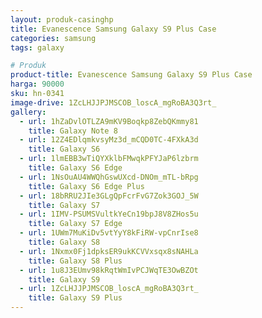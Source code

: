 ```yaml
---
layout: produk-casinghp
title: Evanescence Samsung Galaxy S9 Plus Case
categories: samsung
tags: galaxy

# Produk
product-title: Evanescence Samsung Galaxy S9 Plus Case
harga: 90000
sku: hn-0341
image-drive: 1ZcLHJJPJMSCOB_loscA_mgRoBA3Q3rt_
gallery:
  - url: 1hZaDvlOTLZA9mKV9Boqkp8ZebQKmmy81
    title: Galaxy Note 8
  - url: 12Z4EDlqmkvsyMz3d_mCQD0TC-4FXkA3d
    title: Galaxy S6
  - url: 1lmEBB3wTiQYXklbFMwqkPFYJaP6lzbrm
    title: Galaxy S6 Edge
  - url: 1NsOuAU4WWQhGswUXcd-DNOm_mTL-bRpg
    title: Galaxy S6 Edge Plus
  - url: 18bRRU2JIe3GLgQpFcrFvG7Zok3GOJ_5W
    title: Galaxy S7
  - url: 1IMV-PSUMSVultkYeCn19bpJ8V8ZHos5u
    title: Galaxy S7 Edge
  - url: 1UWm7MuKiDv5vtYyY8kFiRW-vpCnrIse8
    title: Galaxy S8
  - url: 1Nxmx0Fj1dpksER9ukKCVVxsqx8sNAHLa
    title: Galaxy S8 Plus
  - url: 1u8J3EUmv98kRqtWmIvPCJWqTE3OwBZOt
    title: Galaxy S9
  - url: 1ZcLHJJPJMSCOB_loscA_mgRoBA3Q3rt_
    title: Galaxy S9 Plus
---
```

